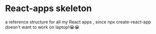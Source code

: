 # React-apps skeleton
a reference structure for all my React apps , since npx create-react-app doesn't want to work on laptop!😭😭

